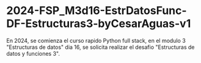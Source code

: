 # 2024-FSP_M3d16-EstrDatosFunc-DF-Estructuras3-byCesarAguas-v1
En 2024, se comienza el curso rapido Python full stack, en el modulo 3 "Estructuras de datos" dia 16, se solicita realizar el desafio "Estructuras de datos y funciones 3". 
